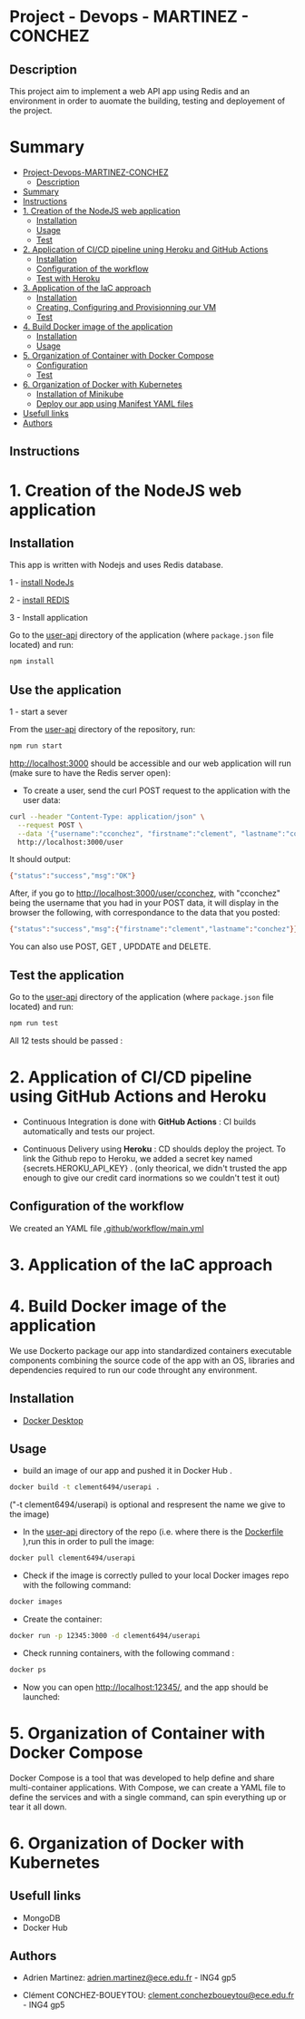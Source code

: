 # Project - Devops - MARTINEZ - CONCHEZ


## Description

This project aim to implement a web API app using Redis and an environment in order to auomate the building, testing and deployement of the project.

# Summary

- [Project-Devops-MARTINEZ-CONCHEZ](#project---devops---martinez---conchez)
  - [Description](#description)
- [Summary](#summary)
- [Instructions](#instructions)
- [1. Creation of the NodeJS web application](#1-creation-of-the-nodejs-web-application)
  - [Installation](#installation)
  - [Usage](#usage)
  - [Test](#test)
- [2. Application of CI/CD pipeline uning Heroku and GitHub Actions](#2-application-of-cicd-pipeline-uning-heroku-and-github-actions)
  - [Installation](#installation-1)
  - [Configuration of the workflow](#configuration-of-the-workflow)
  - [Test with Heroku](#test-with-heroku)
- [3. Application of the IaC approach](#3-application-of-the-iac-approach)
  - [Installation](#installation-2)
  - [Creating, Configuring and Provisionning our VM](#creating-configuring-and-provisionning-our-vm)
  - [Test](#test-1)
- [4. Build Docker image of the application](#4-build-docker-image-of-the-application)
  - [Installation](#installation-3)
  - [Usage](#usage-1)
- [5. Organization of Container with Docker Compose](#5-organization-of-container-with-docker-compose)
  - [Configuration](#configuration)
  - [Test](#test-2)
- [6. Organization of Docker with Kubernetes](#6-organization-of-docker-with-kubernetes)
  - [Installation of Minikube](#installation-of-minikube)
  - [Deploy our app using Manifest YAML files](#deploy-our-app-using-manifest-yaml-files)
- [Usefull links](#usefull-links)
- [Authors](#authors)


## Instructions

# 1. Creation of the NodeJS web application

## Installation

  This app is written with Nodejs and uses Redis database.
  
  1 - [install NodeJs](https://nodejs.org/en/download/)
  
  2 - [install REDIS](https://redis.io/download)
  
  3 - Install application

Go to the [user-api](./user-api/) directory of the application (where `package.json` file located) and run:

  ```bash
  npm install 
  ```

## Use the application
  1 - start a sever
  
  From the [user-api](./user-api/) directory of the repository, run:

```bash
npm run start
```
    
<http://localhost:3000> should be accessible and our web application will run (make sure to have the Redis server open):

* To create a user, send the curl POST request to the application with the user data:

```bash
curl --header "Content-Type: application/json" \
  --request POST \
  --data '{"username":"cconchez", "firstname":"clement", "lastname":"conchez"}' \
  http://localhost:3000/user
```
It should output:

```bash
{"status":"success","msg":"OK"}
```  

After, if you go to <http://localhost:3000/user/cconchez>, with "cconchez" being the username that you had in your POST data, it will display in the browser the following, with correspondance to the data that you posted:  

```bash
{"status":"success","msg":{"firstname":"clement","lastname":"conchez"}}
```

You can also use POST, GET , UPDDATE and DELETE.

## Test the application 

Go to the [user-api](./user-api/) directory of the application (where `package.json` file located) and run:

```bash
npm run test
``` 
All 12 tests should be passed :  

# 2. Application of CI/CD pipeline using GitHub Actions and Heroku

- Continuous Integration is done with **GitHub Actions** :
  CI builds automatically and tests our project.

- Continuous Delivery using **Heroku** :
  CD shoulds deploy the project.
  To link the Github repo to Heroku, we added a secret key named {secrets.HEROKU_API_KEY} .
  (only theorical, we didn't trusted the app enough to give our credit card inormations so we couldn't test it out)


## Configuration of the workflow

We created an YAML file [.github/workflow/main.yml](./.github/workflows/main.yml)


# 3. Application of the IaC approach



# 4. Build Docker image of the application

We use Dockerto package our app into standardized containers executable components combining the source code of the app with an OS, libraries and dependencies required to run our code throught any environment.

## Installation

  - [Docker Desktop](https://www.docker.com/get-started)
  
## Usage

- build an image of our app and pushed it in Docker Hub .

```bash
docker build -t clement6494/userapi .      
```
("-t clement6494/userapi) is optional and respresent the name we give to the image)

- In the [user-api](./user-api/) directory of the repo (i.e. where there is the [Dockerfile](/user-api/Dockerfile) ),run this in order to pull the image:

```bash
docker pull clement6494/userapi
```
- Check if  the image is correctly pulled to your local Docker images repo with the following command:

```bash
docker images
```

- Create the container:

```bash
docker run -p 12345:3000 -d clement6494/userapi
```
  
- Check running containers, with the following command :

```bash
docker ps
```  

- Now you can open <http://localhost:12345/>, and the app should be launched:


# 5. Organization of Container with Docker Compose

Docker Compose is a tool that was developed to help define and share multi-container applications. With Compose, we can create a YAML file to define the services and with a single command, can spin everything up or tear it all down.


# 6. Organization of Docker with Kubernetes



##  Usefull links

- MongoDB
- Docker Hub


## Authors



- Adrien Martinez: <adrien.martinez@ece.edu.fr> - ING4 gp5

- Clément CONCHEZ-BOUEYTOU: <clement.conchezboueytou@ece.edu.fr> - ING4 gp5
